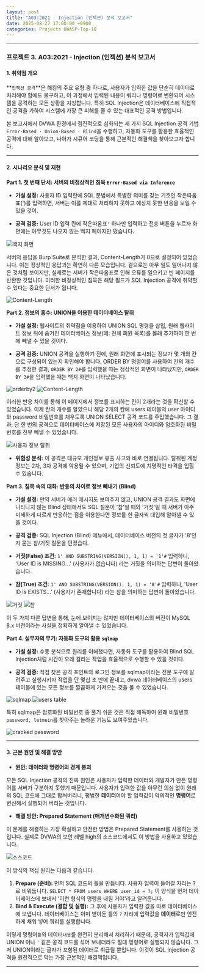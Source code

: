 ```yaml
---
layout: post
title: "A03:2021 - Injection (인젝션) 분석 보고서"
date: 2025-08-27 17:00:00 +0900
categories: Projects OWASP-Top-10
---
```

---

### **프로젝트 3. A03:2021 - Injection (인젝션) 분석 보고서**

#### **1. 취약점 개요**

**`인젝션 공격`**은 해킹의 주요 유형 중 하나로, 사용자가 입력한 값을 단순히 데이터로 처리해야 함에도 불구하고, 이 과정에서 입력된 내용이 쿼리나 명령어로 변환되어 시스템을 공격하는 모든 상황을 지칭합니다. 특히 SQL Injection은 데이터베이스에 직접적인 공격을 가하여 시스템에 가장 큰 피해를 줄 수 있는 대표적인 공격 방법입니다. 

본 보고서에서 DVWA 환경에서 점진적으로 심화되는 세 가지 SQL Injection 공격 기법`Error-Based · Union-Based · Blind`을 수행하고, 자동화 도구를 활용한 효율적인 공격에 대해 알아보고, 나아가 시큐어 코딩을 통해 근본적인 해결책을 찾아보고자 합니다.

---

#### **2. 시나리오 분석 및 재현**

**Part 1. 첫 번째 단서: 서버의 비정상적인 침묵 `Error-Based via Inference`**

*   **가설 설정:**
사용자 ID 입력란에 SQL 문법에서 특별한 의미를 갖는 기호인 작은따옴표(')를 입력하면, 서버는 이를 제대로 처리하지 못하고 예상치 못한 반응을 보일 수 있을 것이.

*   **공격 검증:**
User ID 입력 칸에 작은따옴표`'` 하나만 입력하고 전송 버튼을 누르자 화면에는 아무것도 나오지 않는 백지 페이지만 떴습니다.

   ![백지 화면](/assets/images/A03_P1-1.png)

서버의 응답을 Burp Suite로 분석한 결과, Content-Length가 0으로 설정되어 있었습니다. 이는 정상적인 응답과는 확연히 다른 모습입니다. 겉으로는 아무 일도 일어나지 않은 것처럼 보이지만, 실제로는 서버가 작은따옴표로 인해 오류를 일으키고 빈 페이지를 반환한 것입니다. 이러한 비정상적인 침묵은 해당 필드가 SQL Injection 공격에 취약할 수 있다는 중요한 단서가 됩니다.

   ![Content-Length](/assets/images/A03_P1-2.png)

**Part 2. 정보의 홍수: UNION을 이용한 데이터베이스 탈취**

*   **가설 설정:**
웹사이트의 취약점을 이용하여 UNION SQL 명령을 삽입, 원래 웹사이트 정보 뒤에 숨겨진 데이터베이스 정보(예: 전체 회원 목록)를 몰래 추가하여 한 번에 빼낼 수 있을 것이다.

*   **공격 검증:**
UNION 공격을 실행하기 전에, 원래 화면에 표시되는 정보가 몇 개의 칸으로 구성되어 있는지 확인해야 합니다. ORDER BY 명령어를 사용하여 칸의 개수를 추정한 결과, `ORDER BY 2#`를 입력했을 때는 정상적인 화면이 나타났지만, `ORDER BY 3#`을 입력했을 때는 백지 화면이 나타났습니다.

   ![orderby2](/assets/images/A03_P2-2.png)
   ![Content-Length](/assets/images/A03_P2-3.png)

이러한 반응 차이를 통해 이 페이지에서 정보를 표시하는 칸이 2개라는 것을 확신할 수 있었습니다. 이제 칸의 개수를 알았으니 해당 2개의 칸에 users 테이블의 user 아이디와 password 비밀번호를 채우도록 UNION SELECT 공격 코드를 주입했습니다. 그 결과, 단 한 번의 공격으로 데이터베이스에 저장된 모든 사용자의 아이디와 암호화된 비밀번호를 전부 빼낼 수 있었습니다.

   ![사용자 정보 탈취](/assets/images/A03_P2-1.png)

*   **위험성 분석:**
이 공격은 대규모 개인정보 유출 사고와 바로 연결됩니다. 탈취된 계정 정보는 2차, 3차 공격에 악용될 수 있으며, 기업의 신뢰도에 치명적인 타격을 입힐 수 있습니다.

**Part 3. 침묵 속의 대화: 반응의 차이로 정보 빼내기 (Blind)**

*   **가설 설정:**
만약 서버가 에러 메시지도 보여주지 않고, UNION 공격 결과도 화면에 나타나지 않는 Blind 상태에서도 SQL 질문이 '참'일 때와 '거짓'일 때 서버가 아주 미세하게 다르게 반응하는 점을 이용한다면 정보를 한 글자씩 대입해 알아낼 수 있을 것이다.

*   **공격 검증:**
 SQL Injection (Blind) 메뉴에서, 데이터베이스 버전의 첫 글자가 '8'인지 묻는 참/거짓 질문을 던졌습다.
  *   **거짓(False) 조건:** `1' AND SUBSTRING(VERSION(), 1, 1) = '1'#` 입력하니, 'User ID is MISSING...' (사용자가 없습니다) 라는 거짓을 의미하는 답변이 돌아왔습니다.
 *   **참(True) 조건:** `1' AND SUBSTRING(VERSION(), 1, 1) = '8'#` 입력하니, 'User ID is EXISTS...' (사용자가 존재합니다) 라는 참을 의미하는 답변이 돌아왔습니다.

   ![거짓](/assets/images/A03_P3-1.png)
   ![참](/assets/images/A03_P3-2.png)

이 두 가지 다른 답변을 통해, 눈에 보이지는 않지만 데이터베이스의 버전이 MySQL 8.x 버전이라는 사실을 정확하게 알아낼 수 있었습니다.

**Part 4. 실무자의 무기: 자동화 도구의 활용 `sqlmap`**

*   **가설 설정:**
 수동 분석으로 원리를 이해했다면, 자동화 도구를 활용하여 Blind SQL Injection처럼 시간이 오래 걸리는 작업을 효율적으로 수행할 수 있을 것이다.

*   **공격 검증:**
직접 찾은 공격 포인트와 로그인 정보를 sqlmap이라는 전문 도구에 알려주고 실행시키자 작업을 단 몇십 초 만에 끝내고, dvwa 데이터베이스의 users 테이블에 있는 모든 정보를 깔끔하게 가져오는 것을 볼 수 있었습니다.
    
   ![sqlmap](/assets/images/A03_P4-1.png)
   ![users table](/assets/images/A03_P4-3.png)

특히 sqlmap은 암호화된 비밀번호 중 풀기 쉬운 것은 직접 해독하여 원래 비밀번호`password, letmein`를 찾아주는 놀라운 기능도 보여주었습니다. 

   ![cracked password](/assets/images/A03_P4-2.png)

---

#### **3. 근본 원인 및 해결 방안**

*   **원인: 데이터와 명령어의 경계 붕괴**

모든 SQL Injection 공격의 진짜 원인은 사용자가 입력한 데이터와 개발자가 만든 명령어를 서버가 구분하지 못했기 때문입니다. 사용자가 입력한 값을 아무런 의심 없이 원래의 SQL 코드에 그대로 합쳐버리니, 평범한 **데이터**여야 할 입력값이 악의적인 **명령어**로 변신해서 실행되어 버리는 것입니다.

*   **해결 방안: Prepared Statement (매개변수화된 쿼리)**

이 문제를 해결하는 가장 확실하고 안전한 방법은 Prepared Statement를 사용하는 것입니다. 실제로 DVWA의 보안 레벨 high의 소스코드에서도 이 방법을 사용하고 있었습니다.

   ![소스코드](/assets/images/A03_Sourcecode.png)

 이 방식의 핵심 원리는 다음과 같습니다.
 1.  **Prepare (준비):** 먼저 SQL 코드의 틀을 만듭니다. 사용자 입력이 들어갈 자리는 ?로 비워둡니다. `SELECT * FROM users WHERE user_id = ?;` 이 양식을 먼저 데이터베이스에 보내서 '이런 형식의 명령을 내릴 거야'라고 알려줍니다.
 2.  **Bind & Execute (결합 및 실행):** 그 후에 사용자가 입력한 값을 따로 데이터베이스에 보냅니다. 데이터베이스는 이미 받아둔 틀의 `?` 자리에 입력값을 **데이터**로만 안전하게 채워 넣어 쿼리를 실행합니다.

이렇게 명령어`틀`와 데이터`내용`를 완전히 분리해서 처리하기 때문에, 공격자가 입력값에 UNION 이나 `'` 같은 공격 코드를 섞어 보내더라도 절대 명령어로 실행되지 않습니다. 그저 UNION이라는 글자가 포함된 데이터로 취급될 뿐입니다. 이것이 SQL Injection 공격을 원천적으로 막는 가장 근본적인 해결책입니다.


<hr class="short-rule">
